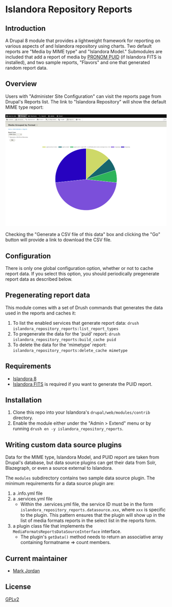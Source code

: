 # Islandora Repository Reports

## Introduction

A Drupal 8 module that provides a lightweight framework for reporting on various aspects of and Islandora repository using charts. Two default reports are "Media by MIME type" and "Islandora Model." Submodules are included that add a report of media by [PRONOM PUID](https://en.wikipedia.org/wiki/PRONOM) (if Islandora FITS is installed), and two sample reports, "Flavors" and one that generated random report data.

## Overview

Users with "Administer Site Configuration" can visit the reports page from Drupal's Reports list. The link to "Islandora Repository" will show the default MIME type report:

![MIME type report](docs/images/islandora_repo_reports.png)

Checking the "Generate a CSV file of this data" box and clicking the "Go" button will provide a link to download the CSV file.

## Configuration

There is only one global configuration option, whether or not to cache report data. If you select this option, you should periodically pregenerate report data as described below.

## Pregenerating report data

This module comes with a set of Drush commands that generates the data used in the reports and caches it:

1. To list the enabled services that generate report data: `drush islandora_repository_reports:list_report_types`
1. To pregenerate the data for the 'puid' report: `drush islandora_repository_reports:build_cache puid`
1. To delete the data for the 'mimetype' report: `islandora_repository_reports:delete_cache mimetype`

## Requirements

* [Islandora 8](https://github.com/Islandora/islandora)
* [Islandora FITS](https://github.com/roblib/islandora_fits) is required if you want to generate the PUID report.

## Installation

1. Clone this repo into your Islandora's `drupal/web/modules/contrib` directory.
1. Enable the module either under the "Admin > Extend" menu or by running `drush en -y islandora_repository_reports`.

## Writing custom data source plugins

Data for the MIME type, Islandora Model, and PUID report are taken from Drupal's database, but data source plugins can get their data from Solr, Blazegraph, or even a source external to Islandora.

The `modules` subdirectory contains two sample data source plugin. The minimum requirements for a data source plugin are:

1. a .info.yml file
1. a .services.yml file
   * Within the .services.yml file, the service ID must be in the form `islandora_repository_reports.datasource.xxx`, where `xxx` is specific to the plugin. This pattern ensures that the plugin will show up in the list of media formats reports in the select list in the reports form.
1. a plugin class file that implements the `MediaFormatsReportsDataSourceInterface` interface.
   * The plugin's `getData()` method needs to return an associative array containing formatname => count members.

## Current maintainer

* [Mark Jordan](https://github.com/mjordan)

## License

[GPLv2](http://www.gnu.org/licenses/gpl-2.0.txt)
